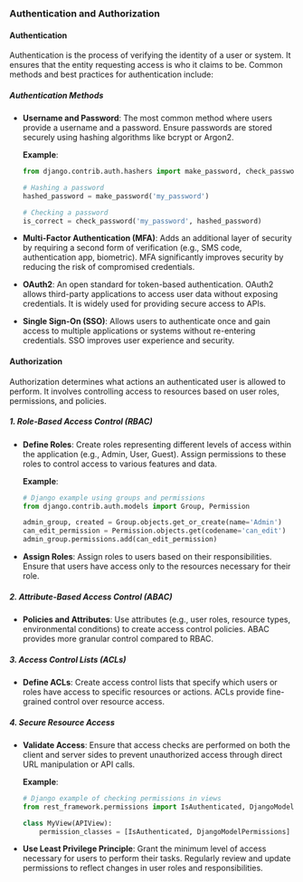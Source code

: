 ### Authentication and Authorization

#### **Authentication**

Authentication is the process of verifying the identity of a user or system. It ensures that the entity requesting access is who it claims to be. Common methods and best practices for authentication include:

##### **Authentication Methods**

- **Username and Password**: The most common method where users provide a username and a password. Ensure passwords are stored securely using hashing algorithms like bcrypt or Argon2.

  **Example**:

  ```python
  from django.contrib.auth.hashers import make_password, check_password

  # Hashing a password
  hashed_password = make_password('my_password')

  # Checking a password
  is_correct = check_password('my_password', hashed_password)
  ```

- **Multi-Factor Authentication (MFA)**: Adds an additional layer of security by requiring a second form of verification (e.g., SMS code, authentication app, biometric). MFA significantly improves security by reducing the risk of compromised credentials.

- **OAuth2**: An open standard for token-based authentication. OAuth2 allows third-party applications to access user data without exposing credentials. It is widely used for providing secure access to APIs.

- **Single Sign-On (SSO)**: Allows users to authenticate once and gain access to multiple applications or systems without re-entering credentials. SSO improves user experience and security.

#### **Authorization**

Authorization determines what actions an authenticated user is allowed to perform. It involves controlling access to resources based on user roles, permissions, and policies.

##### **1. Role-Based Access Control (RBAC)**

- **Define Roles**: Create roles representing different levels of access within the application (e.g., Admin, User, Guest). Assign permissions to these roles to control access to various features and data.

  **Example**:

  ```python
  # Django example using groups and permissions
  from django.contrib.auth.models import Group, Permission

  admin_group, created = Group.objects.get_or_create(name='Admin')
  can_edit_permission = Permission.objects.get(codename='can_edit')
  admin_group.permissions.add(can_edit_permission)
  ```

- **Assign Roles**: Assign roles to users based on their responsibilities. Ensure that users have access only to the resources necessary for their role.

##### **2. Attribute-Based Access Control (ABAC)**

- **Policies and Attributes**: Use attributes (e.g., user roles, resource types, environmental conditions) to create access control policies. ABAC provides more granular control compared to RBAC.

##### **3. Access Control Lists (ACLs)**

- **Define ACLs**: Create access control lists that specify which users or roles have access to specific resources or actions. ACLs provide fine-grained control over resource access.

##### **4. Secure Resource Access**

- **Validate Access**: Ensure that access checks are performed on both the client and server sides to prevent unauthorized access through direct URL manipulation or API calls.

  **Example**:

  ```python
  # Django example of checking permissions in views
  from rest_framework.permissions import IsAuthenticated, DjangoModelPermissions

  class MyView(APIView):
      permission_classes = [IsAuthenticated, DjangoModelPermissions]
  ```

- **Use Least Privilege Principle**: Grant the minimum level of access necessary for users to perform their tasks. Regularly review and update permissions to reflect changes in user roles and responsibilities.
